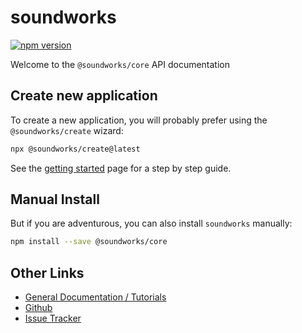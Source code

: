 # soundworks

[![npm version](https://badge.fury.io/js/@soundworks%2Fcore.svg)](https://badge.fury.io/js/@soundworks%2Fcore)

Welcome to the `@soundworks/core` API documentation

## Create new application

To create a new application, you will probably prefer using the `@soundworks/create` wizard:

```sh
npx @soundworks/create@latest
```

See the [getting started](https://soundworks.dev/tutorials/getting-started.html) page for a step by step guide.

## Manual Install

But if you are adventurous, you can also install `soundworks` manually:

```sh
npm install --save @soundworks/core
```

## Other Links

- [General Documentation / Tutorials](https://soundworks.dev/)
- [Github](https://github.com/collective-soundworks)
- [Issue Tracker](https://github.com/collective-soundworks/soundworks/issues)
<!-- - [Examples](https://github.com/collective-soundworks/soundworks-examples) -->
